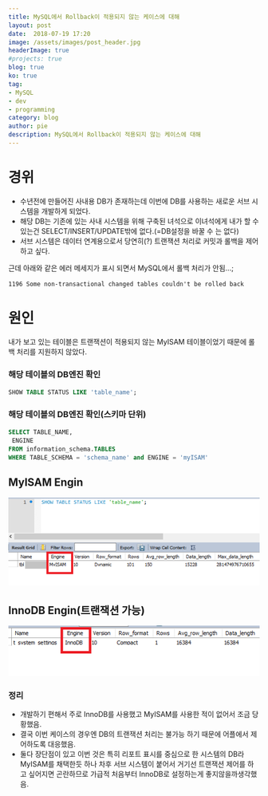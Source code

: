 ```yaml
---
title: MySQL에서 Rollback이 적용되지 않는 케이스에 대해
layout: post
date:  2018-07-19 17:20
image: /assets/images/post_header.jpg
headerImage: true
#projects: true
blog: true
ko: true
tag:
- MySQL
- dev
- programming
category: blog
author: pie
description: MySQL에서 Rollback이 적용되지 않는 케이스에 대해
---
```

# 경위
- 수년전에 만들어진 사내용 DB가 존재하는데 이번에 DB를 사용하는 새로운 서브 시스템을 개발하게 되었다.
- 해당 DB는 기존에 있는 사내 시스템을 위해 구축된 녀석으로 이녀석에게 내가 할 수 있는건 SELECT/INSERT/UPDATE밖에 없다.(=DB설정을 바꿀 수 는 없다)
- 서브 시스템은 데이터 연계용으로서 당연히(?) 트랜잭션 처리로 커밋과 롤백을 제어하고 싶다.

근데 아래와 같은 에러 메세지가 표시 되면서 MySQL에서 롤백 처리가 안됨...;
```
1196 Some non-transactional changed tables couldn't be rolled back
```

# 원인
내가 보고 있는 테이블은 트랜잭션이 적용되지 않는 MyISAM 테이블이었기 때문에 롤백 처리를 지원하지 않았다.

### 해당 테이블의 DB엔진 확인
```sql
SHOW TABLE STATUS LIKE 'table_name';
```

### 해당 테이블의 DB엔진 확인(스키마 단위)
```sql
SELECT TABLE_NAME,
 ENGINE
FROM information_schema.TABLES
WHERE TABLE_SCHEMA = 'schema_name' and ENGINE = 'myISAM'
```

## MyISAM Engin 
![0058-1.png](/assets/images/post/0058-1.png)

## InnoDB Engin(트랜잭션 가능)
![0058-2.png](/assets/images/post/0058-2.png)


### 정리
- 개발하기 편해서 주로 InnoDB를 사용했고 MyISAM를 사용한 적이 없어서 조금 당황했음.
- 결국 이번 케이스의 경우엔 DB의 트랜잭션 처리는 불가능 하기 때문에 어플에서 제어하도록 대응했음.
- 둘다 장단점이 있고 이번 것은 특히 리포트 표시를 중심으로 한 시스템의 DB라 MyISAM를 채택한듯 하나 차후 서브 시스템이 붙어서 거기선 트랜잭션 제어를 하고 싶어지면 곤란하므로 가급적 처음부터 InnoDB로 설정하는게 좋지않을까생각했음.

